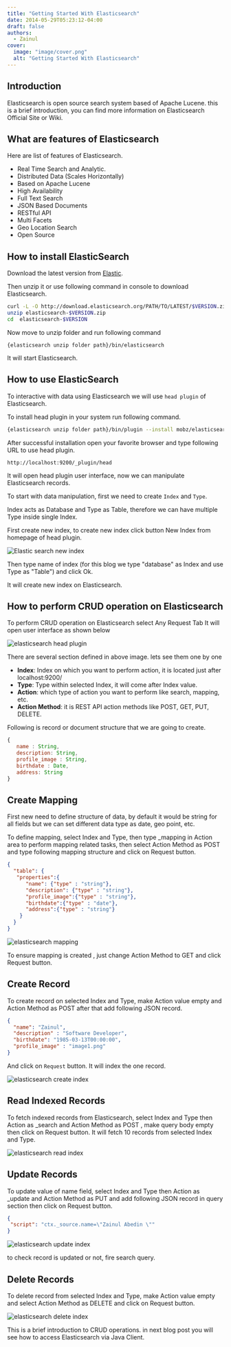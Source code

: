 ```yaml
---
title: "Getting Started With Elasticsearch"
date: 2014-05-29T05:23:12-04:00
draft: false
authors:
  - Zainul
cover:
  image: "image/cover.png"
  alt: "Getting Started With Elasticsearch"
---
```


## Introduction

Elasticsearch is open source search system based of Apache Lucene. this is a brief introduction, you can find more information on Elasticsearch Official Site or  Wiki.


## What are features of Elasticsearch

Here are list of features of Elasticsearch.

- Real Time Search and Analytic.
- Distributed Data (Scales Horizontally) 
- Based on Apache Lucene
- High Availability
- Full Text Search
- JSON Based Documents
- RESTful API
- Multi Facets
- Geo Location Search
- Open Source

## How to install ElasticSearch

Download the latest version from [Elastic](https://www.elastic.co/).

Then unzip it or use following command in console to download Elasticsearch.

```bash
curl -L -O http://download.elasticsearch.org/PATH/TO/LATEST/$VERSION.zip
unzip elasticsearch-$VERSION.zip
cd  elasticsearch-$VERSION
```

Now move to unzip folder and run following command

``{elasticsearch unzip folder path}/bin/elasticsearch``

It will start Elasticsearch.

## How to use ElasticSearch

To interactive with data using Elasticsearch we will use ``head plugin`` of Elasticsearch.

To install head plugin in your system run following command.

```bash
{elasticsearch unzip folder path}/bin/plugin --install mobz/elasticsearch-head
```

After successful installation open your favorite browser and  type following URL to use head plugin.

```
http://localhost:9200/_plugin/head
```

It will open head plugin user interface, now we can manipulate Elasticsearch records.

To start with data manipulation, first we need to create ``Index`` and ``Type``.

Index acts as Database and Type as Table, therefore we can have multiple Type inside single Index.

First create new index, to create new index click button New Index from homepage of head plugin.


![Elastic search new index](image/elasticsearch-new-index.png)


Then type name of index (for this blog we type "database" as Index and use Type as "Table") and click Ok.

It will create new index on Elasticsearch.

## How to perform CRUD operation on Elasticsearch

To perform CRUD operation on Elasticsearch select Any Request Tab
It will open user interface as shown below

![elasticsearch head plugin](image/elasticsearch-head-plugin.png)

There are several section defined in above image. lets see them one by one

- **Index**: Index on which you want to perform action, it is located just after localhost:9200/
- **Type**: Type within selected Index, it will come after Index value.
- **Action**: which type of action you want to perform like search, mapping, etc.
- **Action Method**: it is REST API action methods like POST, GET, PUT, DELETE.

Following is record or document structure that we are going to create.

```javascript
{
   name : String,
   description: String,
   profile_image : String,
   birthdate : Date,
   address: String
}
```

## Create Mapping
First new need to define structure of data, by default it would be string for all fields but we can set different data type as date, geo point, etc.

To define mapping, select Index and Type, then type _mapping in Action area to perform mapping related tasks, then select Action Method as POST and type following mapping structure and click on Request button. 

```json
{
  "table": {
   "properties":{
      "name": {"type" : "string"},
      "description": {"type" : "string"},
      "profile_image":{"type" : "string"},
      "birthdate":{"type" : "date"},
      "address":{"type" : "string"}
    }
  }
}
```
![elasticsearch mapping](image/elasticsearch-mapping.png)

To ensure mapping is created , just change Action Method to GET and click Request button.




## Create Record
To create record on selected Index and Type, make Action  value empty 
and Action Method as POST after that add following JSON record.

```json
{
  "name": "Zainul",
  "description" : "Software Developer",
  "birthdate": "1985-03-13T00:00:00",
  "profile_image" : "image1.png"
}
```
And click on ``Request`` button. It will index the one record.


![elasticsearch create index](image/elasticsearch-create-index.png)


## Read Indexed Records
To fetch indexed records from Elasticsearch, select Index and Type then Action as _search and Action Method as POST , make query body empty then click on Request button.
It will fetch 10 records from selected Index and Type.



![elasticsearch read index](image/elasticsearch-read-index.png)


## Update Records

To update value of name field, select Index and Type then Action as _update and Action Method as PUT and add following JSON record in query section then click on Request button.

```json
{
 "script": "ctx._source.name=\"Zainul Abedin \""
}
```


![elasticsearch update index](image/elasticsearch-update-index.png)

to check record is updated or not, fire search query.

## Delete Records
To delete record from selected Index and Type, make Action value empty and select Action Method as DELETE and click on Request button.

![elasticsearch delete index](image/elasticsearch-delete-index.png)


This is a brief introduction to CRUD operations. in next blog post you will see how to access Elasticsearch via Java Client.